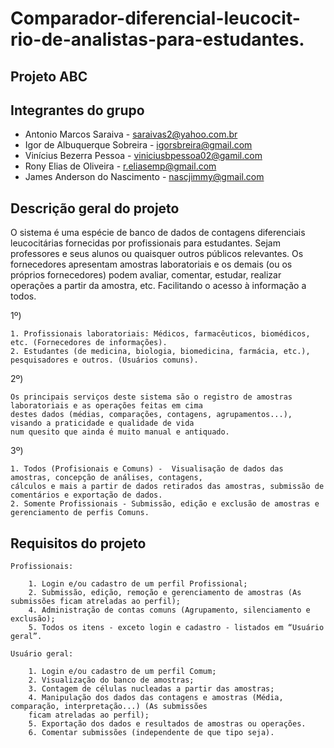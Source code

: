 # Comparador-diferencial-leucocit-rio-de-analistas-para-estudantes.

## Projeto ABC 

## Integrantes do grupo 

 * Antonio Marcos Saraiva  - saraivas2@yahoo.com.br
 * Igor de Albuquerque Sobreira - igorsbreira@gmail.com
 * Vinícius Bezerra Pessoa - viniciusbpessoa02@gamil.com
 * Rony Elias de Oliveira - r.eliasemp@gmail.com
 * James Anderson do Nascimento - nascjimmy@gmail.com

## Descrição geral do projeto 

O sistema é uma espécie de banco de dados de contagens diferenciais leucocitárias fornecidas por
profissionais para estudantes. Sejam professores e seus alunos ou quaisquer outros públicos relevantes.
Os fornecedores apresentam amostras laboratoriais e os demais (ou os próprios fornecedores) podem avaliar,
comentar, estudar, realizar operações a partir da amostra, etc. Facilitando o acesso à informação a todos.

1º)

    1. Profissionais laboratoriais: Médicos, farmacêuticos, biomédicos, etc. (Fornecedores de informações).
    2. Estudantes (de medicina, biologia, biomedicina, farmácia, etc.), pesquisadores e outros. (Usuários comuns).

2º) 

    Os principais serviços deste sistema são o registro de amostras laboratoriais e as operações feitas em cima
    destes dados (médias, comparações, contagens, agrupamentos...), visando a praticidade e qualidade de vida
    num quesito que ainda é muito manual e antiquado.

3º)

    1. Todos (Profisionais e Comuns) -  Visualisação de dados das amostras, concepção de análises, contagens,
    cálculos e mais a partir de dados retirados das amostras, submissão de comentários e exportação de dados.
    2. Somente Profissionais - Submissão, edição e exclusão de amostras e gerenciamento de perfis Comuns.

## Requisitos do projeto

    Profissionais:

        1. Login e/ou cadastro de um perfil Profissional;
        2. Submissão, edição, remoção e gerenciamento de amostras (As submissões ficam atreladas ao perfil);
        4. Administração de contas comuns (Agrupamento, silenciamento e exclusão);
        5. Todos os itens - exceto login e cadastro - listados em “Usuário geral”.

    Usuário geral:

        1. Login e/ou cadastro de um perfil Comum;
        2. Visualização do banco de amostras;
        3. Contagem de células nucleadas a partir das amostras;
        4. Manipulação dos dados das contagens e amostras (Média, comparação, interpretação...) (As submissões
        ficam atreladas ao perfil);
        5. Exportação dos dados e resultados de amostras ou operações.
        6. Comentar submissões (independente de que tipo seja).
